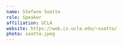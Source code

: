 ```yaml
---
name: Stefano Soatto
role: Speaker
affiliation: UCLA
website: https://web.cs.ucla.edu/~soatto/
photo: soatto.jpeg
---
```

